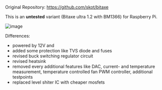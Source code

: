 Original Repository: https://github.com/skot/bitaxe


This is an **untested** variant (Bitaxe ultra 1.2 with BM1366) for Raspberry Pi.

![image](https://github.com/shufps/piaxe/assets/3079832/9a32b56e-f3d4-4db2-8cc1-0cd89e4b2dcd)



Differences:

- powered by 12V and
- added some protection like TVS diode and fuses
- revised buck switching regulator circuit
- revised heatsink
- removed every additional features like DAC, current- and temperature measurement, temperature controlled fan PWM controller, additional testpoints
- replaced level shiter IC with cheaper mosfets

